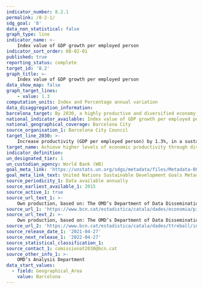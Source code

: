 ```yaml
---
indicator_number: 8.2.1
permalink: /8-2-1/
sdg_goal: '8'
data_non_statistical: false
graph_type: line
indicator_name: >-
    Index value of GDP growth per employed person
indicator_sort_order: 08-02-01
published: true
reporting_status: complete
target_id: '8.2'
graph_title: >-
    Index value of GDP growth per employed person
data_show_map: false
graph_target_lines:
    - value: 1.3
computation_units: Index and Percentage annual variation
data_disaggregation_information: 
barcelona_target: By 2030, a highly productive and diversified economy 
national_indicator_available: Index value of GDP growth per employed person
national_geographical_coverage: Barcelona City
source_organisation_1: Barcelona City Council
target_line_2030: >-
    Increase productivity (GDP per employed person) by 1.3%, in a sustained manner until 2030. Index value 2030: 123
target_name: Achieve higher levels of economic productivity through diversification, technological upgrading and innovation, including a focus on high value-added and labour-intensive sectors
indicator_definition:
un_designated_tier: 1
un_custodian_agency: World Bank (WB)
goal_meta_link: 'https://unstats.un.org/sdgs/metadata/files/Metadata-08-02-01.pdf'
goal_meta_link_text: United Nations Sustainable Development Goals Metadata (pdf 894kB)
source_periodicity_1: Data available annually
source_earliest_available_1: 2015
source_active_1: true
source_url_text_1: >-
    Own production, based on: The OMD’s Department of Data Dissemination on the evolution of the GDP and the quarterly average for the employed population every year
source_url_1: 'https://www.bcn.cat/estadistica/catala/dades/economia/pib/index.htm'
source_url_text_2: >-
    Own production, based on: The OMD’s Department of Data Dissemination on the evolution of the GDP and the quarterly average for the employed population every year
source_url_2: 'https://www.bcn.cat/estadistica/catala/dades/ttreball/index.htm)'
source_release_date_1: '2021-04-27'
source_next_release_1: '2022-04-27'
source_statistical_classification_1: 
source_contact_1: comissionat2030@bcn.cat
source_other_info_1: >-
    OMD’s Analysis Department
data_start_values:
  - field: Geographical_Area
    value: Barcelona
---
```

